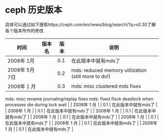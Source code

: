 # ceph 历史版本

具体可以通过如下搜索https://ceph.com/en/news/blog/search/?q=v0.30了解各个版本所作的修改

| 时间            |  版本名   |  版本     | 说明                |
| --------        | ----     | ------    | -----              |
| 2008年 1月     |          | 0.1        | 在此版本中就有mds了 |
| 2008年 5月 7日 |          | 0.2        | mds: reduced memory utilization (still more to do!) |
| 2008年 1 月     |          | 0.3        | mds: misc clustered mds fixes
mds: misc rename journaling/replay fixes
mds: fixed flock deadlock when processes die during lock wait
 |
| 2008年 1 月     |          | 0.1        | 在此版本中就有mds了 |
| 2008年 1 月     |          | 0.1        | 在此版本中就有mds了 |
| 2008年 1 月     |          | 0.1        | 在此版本中就有mds了 |
| 2008年 1 月     |          | 0.1        | 在此版本中就有mds了 |
| 2008年 1 月     |          | 0.1        | 在此版本中就有mds了 |
| 2008年 1 月     |          | 0.1        | 在此版本中就有mds了 |
| 2008年 1 月     |          | 0.1        | 在此版本中就有mds了 |
